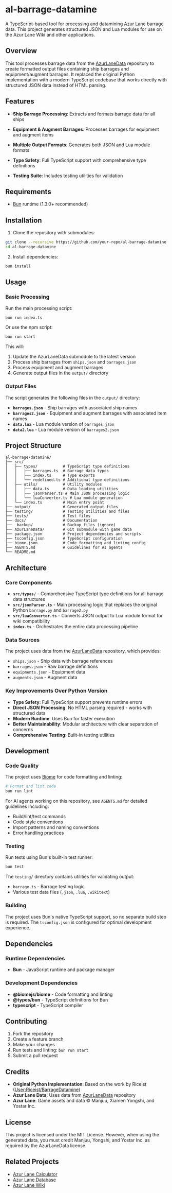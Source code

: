 # al-barrage-datamine

A TypeScript-based tool for processing and datamining Azur Lane barrage data. This project generates structured JSON and Lua modules for use on the Azur Lane Wiki and other applications.

## Overview

This tool processes barrage data from the [AzurLaneData](https://github.com/MrLar/AzurLaneData) repository to create formatted output files containing ship barrages and equipment/augment barrages. It replaced the original Python implementation with a modern TypeScript codebase that works directly with structured JSON data instead of HTML parsing.

## Features

- **Ship Barrage Processing**: Extracts and formats barrage data for all ships
- **Equipment & Augment Barrages**: Processes barrages for equipment and augment items
- **Multiple Output Formats**: Generates both JSON and Lua module formats
- **Type Safety**: Full TypeScript support with comprehensive type definitions

- **Testing Suite**: Includes testing utilities for validation

## Requirements

- [Bun](https://bun.sh/) runtime (1.3.0+ recommended)

## Installation

1. Clone the repository with submodules:
```bash
git clone --recursive https://github.com/your-repo/al-barrage-datamine.git
cd al-barrage-datamine
```

2. Install dependencies:
```bash
bun install
```

## Usage

### Basic Processing

Run the main processing script:

```bash
bun run index.ts
```

Or use the npm script:

```bash
bun run start
```

This will:
1. Update the AzurLaneData submodule to the latest version
2. Process ship barrages from `ships.json` and `barrages.json`
3. Process equipment and augment barrages
4. Generate output files in the `output/` directory

### Output Files

The script generates the following files in the `output/` directory:

- **`barrages.json`** - Ship barrages with associated ship names
- **`barrages2.json`** - Equipment and augment barrages with associated item names
- **`data.lua`** - Lua module version of `barrages.json`
- **`data2.lua`** - Lua module version of `barrages2.json`



## Project Structure

```
al-barrage-datamine/
├── src/
│   ├── types/           # TypeScript type definitions
│   │   ├── barrages.ts  # Barrage data types
│   │   ├── index.ts     # Type exports
│   │   └── redefined.ts # Additional type definitions
│   ├── utils/           # Utility modules
│   │   ├── data.ts      # Data loading utilities
│   │   ├── jsonParser.ts # Main JSON processing logic
│   │   └── luaConverter.ts # Lua module generation
│   └── index.ts         # Main entry point
├── output/              # Generated output files
├── testing/             # Testing utilities and files
├── tests/               # Test files
├── docs/                # Documentation
├── _backup/             # Backup files (ignore)
├── AzurLaneData/        # Git submodule with game data
├── package.json         # Project dependencies and scripts
├── tsconfig.json        # TypeScript configuration
├── biome.json           # Code formatting and linting config
├── AGENTS.md            # Guidelines for AI agents
└── README.md
```

## Architecture

### Core Components

- **`src/types/`** - Comprehensive TypeScript type definitions for all barrage data structures
- **`src/jsonParser.ts`** - Main processing logic that replaces the original Python `barrage.py` and `barrage2.py`
- **`src/luaConverter.ts`** - Converts JSON output to Lua module format for wiki compatibility
- **`index.ts`** - Orchestrates the entire data processing pipeline

### Data Sources

The project uses data from the [AzurLaneData](https://github.com/MrLar/AzurLaneData) repository, which provides:

- `ships.json` - Ship data with barrage references
- `barrages.json` - Raw barrage definitions
- `equipments.json` - Equipment data
- `augments.json` - Augment data

### Key Improvements Over Python Version

- **Type Safety**: Full TypeScript support prevents runtime errors
- **Direct JSON Processing**: No HTML parsing required - works with structured data
- **Modern Runtime**: Uses Bun for faster execution
- **Better Maintainability**: Modular architecture with clear separation of concerns
- **Comprehensive Testing**: Built-in testing utilities

## Development

### Code Quality

The project uses [Biome](https://biomejs.dev/) for code formatting and linting:

```bash
# Format and lint code
bun run lint
```

For AI agents working on this repository, see `AGENTS.md` for detailed guidelines including:
- Build/lint/test commands
- Code style conventions
- Import patterns and naming conventions
- Error handling practices

### Testing

Run tests using Bun's built-in test runner:

```bash
bun test
```

The `testing/` directory contains utilities for validating output:

- `barrage.ts` - Barrage testing logic
- Various test data files (`.json`, `.lua`, `.wikitext`)

### Building

The project uses Bun's native TypeScript support, so no separate build step is required. The `tsconfig.json` is configured for optimal development experience.

## Dependencies

### Runtime Dependencies
- **Bun** - JavaScript runtime and package manager

### Development Dependencies
- **@biomejs/biome** - Code formatting and linting
- **@types/bun** - TypeScript definitions for Bun
- **typescript** - TypeScript compiler

## Contributing

1. Fork the repository
2. Create a feature branch
3. Make your changes
4. Run tests and linting: `bun run start`
5. Submit a pull request

## Credits

- **Original Python Implementation**: Based on the work by Riceist ([User:Riceist/BarrageDatamine](https://azurlane.koumakan.jp/wiki/User:Riceist/BarrageDatamine))
- **Azur Lane Data**: Uses data from [AzurLaneData](https://github.com/MrLar/AzurLaneData) repository
- **Azur Lane**: Game assets and data © Manjuu, Xiamen Yongshi, and Yostar Inc.

## License

This project is licensed under the MIT License. However, when using the generated data, you must credit Manjuu, Yongshi, and Yostar Inc. as required by the AzurLaneData license.

## Related Projects

- [Azur Lane Calculator](https://azurlane.mrlar.dev/calculator)
- [Azur Lane Database](https://azurlane.mrlar.dev/db)
- [Azur Lane Wiki](https://azurlane.koumakan.jp/)